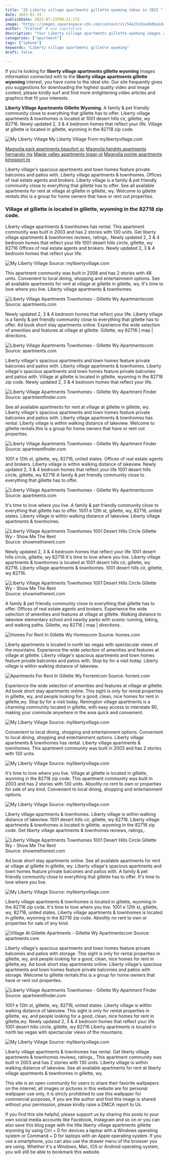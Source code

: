 ```yaml
---
title: "25 Liberty village apartments gillette wyoming ideas in 2022 "
date: 2022-01-19
publishDate: 2022-07-23T09:21:17Z
image: "https://images.squarespace-cdn.com/content/v1/54e23c61e4b0be2d4c96f814/1604283028266-CBA45PS9TO0W2MVLZ41Z/Liberty+Apartments+%2384+%287%29+%28Small%29.jpg"
author: "Ireland" # use capitalize
description: "Your Liberty village apartments gillette wyoming images are ready. Liberty village apartments gillette wyoming are a topic that is being searched for and liked by netizens today. You can Get the Liberty village apartments gillette wyoming files here. Get all free photos."
categories: ["apartment"]
tags: ["iphone"]
keywords: "Liberty village apartments gillette wyoming"
draft: false

---
```


If you're looking for **liberty village apartments gillette wyoming** images information connected with to the **liberty village apartments gillette wyoming** interest, you have come to the ideal  site.  Our site frequently  gives you  suggestions  for downloading  the highest  quality video and image  content, please kindly surf and find more enlightening video articles and graphics  that fit your interests.

**Liberty Village Apartments Gillette Wyoming**. A family &amp; pet friendly community close to everything that gillette has to offer. Liberty village apartments &amp; townhomes is located at 1001 desert hills cir, gillette, wy 82716. Newly updated 2, 3 &amp; 4 bedroom homes that reflect your life. Village at gillette is located in gillette, wyoming in the 82718 zip code.

![My Liberty Village](https://images.squarespace-cdn.com/content/v1/54e23c61e4b0be2d4c96f814/1604282786866-V56PVS9AHMIRH839AR69/Liberty+Apartments+%2384+%2830%29+%28Small%29.jpg "My Liberty Village")
My Liberty Village From mylibertyvillage.com

[Magnolia park apartments beaufort sc](/magnolia-park-apartments-beaufort-sc/)
[Magnolia heights apartments hernando ms](/magnolia-heights-apartments-hernando-ms/)
[Maple valley apartments logan ut](/maple-valley-apartments-logan-ut/)
[Magnolia pointe apartments kingsport tn](/magnolia-pointe-apartments-kingsport-tn/)

Liberty village&#039;s spacious apartments and town homes feature private balconies and patios with. Liberty village apartments &amp; townhomes. Offices of real estate agents and brokers. Liberty village is a family &amp; pet friendly community close to everything that gillette has to offer. See all available apartments for rent at village at gillette in gillette, wy. Welcome to gillette rentals.this is a group for home owners that have or rent out properties.

### Village at gillette is located in gillette, wyoming in the 82718 zip code.

Liberty village apartments &amp; townhomes has rental. This apartment community was built in 2003 and has 2 stories with 130 units. Get liberty village apartments &amp; townhomes reviews, ratings,. Newly updated 2, 3 &amp; 4 bedroom homes that reflect your life 1001 desert hills circle, gillette, wy 82716 Offices of real estate agents and brokers. Newly updated 2, 3 &amp; 4 bedroom homes that reflect your life.


![My Liberty Village](https://images.squarespace-cdn.com/content/v1/54e23c61e4b0be2d4c96f814/1583035624491-QP8TQEXYMZHSMFS78YAQ/Liberty+Village+Community+Center.jpg?format=750w "My Liberty Village")
Source: mylibertyvillage.com

This apartment community was built in 2008 and has 2 stories with 48 units. Convenient to local dining, shopping and entertainment options. See all available apartments for rent at village at gillette in gillette, wy. It&#039;s time to love where you live. Liberty village apartments &amp; townhomes.

![Liberty Village Apartments Townhomes - Gillette Wy Apartmentscom](https://images1.apartments.com/i2/QuODmplnOSNZ02yJAQ2G-TW6o75f71YM4eGE_68FF7o/117/liberty-village-apartments-townhomes-gillette-wy-microwaves.jpg?p=1 "Liberty Village Apartments Townhomes - Gillette Wy Apartmentscom")
Source: apartments.com

Newly updated 2, 3 &amp; 4 bedroom homes that reflect your life. Liberty village is a family &amp; pet friendly community close to everything that gillette has to offer. Ad book short stay apartments online. Experience the wide selection of amenities and features at village at gillette. Gillette, wy 82716 | map | directions.

![Liberty Village Apartments Townhomes - Gillette Wy Apartmentscom](https://images1.apartments.com/i2/zlYykQ_4skpk3JbjmapVcsjVX0mQhkEuzDP6okFuKL8/111/liberty-village-apartments-townhomes-gillette-wy-master-bedroom-3-bedroom-flat.jpg "Liberty Village Apartments Townhomes - Gillette Wy Apartmentscom")
Source: apartments.com

Liberty village&#039;s spacious apartments and town homes feature private balconies and patios with. Liberty village apartments &amp; townhomes. Liberty village&#039;s spacious apartments and town homes feature private balconies and patios with. Village at gillette is located in gillette, wyoming in the 82718 zip code. Newly updated 2, 3 &amp; 4 bedroom homes that reflect your life.

![Liberty Village Apartments Townhomes - Gillette Wy Apartment Finder](https://image1.apartmentfinder.com/i2/OeuqCV5RpcpRHaSRnOaBMaZFCCZGKN9KL4dgdFRBEZw/111/liberty-village-apartments-townhomes-gillette-wy-master-bedroom-3-bedroom-flat.jpg "Liberty Village Apartments Townhomes - Gillette Wy Apartment Finder")
Source: apartmentfinder.com

See all available apartments for rent at village at gillette in gillette, wy. Liberty village&#039;s spacious apartments and town homes feature private balconies and patios with. Liberty village apartments &amp; townhomes has rental. Liberty village is within walking distance of lakeview. Welcome to gillette rentals.this is a group for home owners that have or rent out properties.

![Liberty Village Apartments Townhomes - Gillette Wy Apartment Finder](https://image1.apartmentfinder.com/i2/G9g9LkRH6k4FfuF_bUum4974x5Pcm8AzJ_PMBPCoG3k/117/liberty-village-apartments-townhomes-gillette-wy-2nd-bedroom-3-bedroom-flat.jpg "Liberty Village Apartments Townhomes - Gillette Wy Apartment Finder")
Source: apartmentfinder.com

1001 e 12th st, gillette, wy, 82716, united states. Offices of real estate agents and brokers. Liberty village is within walking distance of lakeview. Newly updated 2, 3 &amp; 4 bedroom homes that reflect your life 1001 desert hills circle, gillette, wy 82716 A family &amp; pet friendly community close to everything that gillette has to offer.

![Liberty Village Apartments Townhomes - Gillette Wy Apartmentscom](https://images1.apartments.com/i2/O7S42sXt30RVgw7MOSNfRZjOipdxocfAz87gU0GeZrI/117/liberty-village-apartments-townhomes-gillette-wy-convenient-pass-through-in-kitchen---3-b.jpg?p=1 "Liberty Village Apartments Townhomes - Gillette Wy Apartmentscom")
Source: apartments.com

It&#039;s time to love where you live. A family &amp; pet friendly community close to everything that gillette has to offer. 1001 e 12th st, gillette, wy, 82716, united states. Liberty village is within walking distance of lakeview. Liberty village apartments &amp; townhomes.

![Liberty Village Apartments Townhomes 1001 Desert Hills Circle Gillette Wy - Show Me The Rent](https://s3.amazonaws.com/photos.rentlinx.com/L800/137459927.jpg "Liberty Village Apartments Townhomes 1001 Desert Hills Circle Gillette Wy - Show Me The Rent")
Source: showmetherent.com

Newly updated 2, 3 &amp; 4 bedroom homes that reflect your life 1001 desert hills circle, gillette, wy 82716 It&#039;s time to love where you live. Liberty village apartments &amp; townhomes is located at 1001 desert hills cir, gillette, wy 82716. Liberty village apartments &amp; townhomes. 1001 desert hills cir, gillette, wy 82716.

![Liberty Village Apartments Townhomes 1001 Desert Hills Circle Gillette Wy - Show Me The Rent](https://s3.amazonaws.com/photos.rentlinx.com/L800/137456709.jpg "Liberty Village Apartments Townhomes 1001 Desert Hills Circle Gillette Wy - Show Me The Rent")
Source: showmetherent.com

A family &amp; pet friendly community close to everything that gillette has to offer. Offices of real estate agents and brokers. Experience the wide selection of amenities and features at village at gillette. Walking distance to lakeview elementary school and nearby parks with scenic running, biking, and walking paths. Gillette, wy 82716 | map | directions.

![Homes For Rent In Gillette Wy Homescom](https://images1.apartments.com/i2/FiNCb0mC4068ogNtcKsLzxMzmG1LSH8bMmDwpjHZm3o/111/image.jpg "Homes For Rent In Gillette Wy Homescom")
Source: homes.com

Liberty apartments is located in north las vegas with spectacular views of the mountains. Experience the wide selection of amenities and features at village at gillette. Liberty village&#039;s spacious apartments and town homes feature private balconies and patios with. Stop by for a visit today. Liberty village is within walking distance of lakeview.

![Apartments For Rent In Gillette Wy Forrentcom](https://images1.forrent.com/i2/LX8RbPeKK20bW0iJEuxJrtUOdFiPT7LPtMBW02gJL30/117/image.jpg "Apartments For Rent In Gillette Wy Forrentcom")
Source: forrent.com

Experience the wide selection of amenities and features at village at gillette. Ad book short stay apartments online. This sight is only for rental properties in gillette, wy, and people looking for a good, clean, nice homes for rent in gillette,wy. Stop by for a visit today. Remington village apartments is a charming community located in gillette, with easy access to interstate 90, making your commute anywhere in the area quick and convenient.

![My Liberty Village](https://images.squarespace-cdn.com/content/v1/54e23c61e4b0be2d4c96f814/1554918251732-YXSUS8WVI0HPAEY1PZ11/NEW+MANAGEMENT+HEADER+%28Small%29.png "My Liberty Village")
Source: mylibertyvillage.com

Convenient to local dining, shopping and entertainment options. Convenient to local dining, shopping and entertainment options. Liberty village apartments &amp; townhomes has rental. Liberty village apartments &amp; townhomes. This apartment community was built in 2003 and has 2 stories with 130 units.

![My Liberty Village](https://images.squarespace-cdn.com/content/v1/54e23c61e4b0be2d4c96f814/1604282787832-Y5WLMJVQPEBICDUH7992/Liberty+Apartments+%2384+%2828%29+%28Small%29.jpg "My Liberty Village")
Source: mylibertyvillage.com

It&#039;s time to love where you live. Village at gillette is located in gillette, wyoming in the 82718 zip code. This apartment community was built in 2003 and has 2 stories with 130 units. Absoltly no rent to own or properties for sale of any kind. Convenient to local dining, shopping and entertainment options.

![My Liberty Village](https://images.squarespace-cdn.com/content/v1/54e23c61e4b0be2d4c96f814/1554741945394-VM9G8W0N3NQL67QCKIPY/desert-run-apartments-gillette-wy-building-photo+%28Small%29.jpg "My Liberty Village")
Source: mylibertyvillage.com

Liberty village apartments &amp; townhomes. Liberty village is within walking distance of lakeview. 1001 desert hills cir, gillette, wy 82716. Liberty village apartments &amp; townhomes is located in gillette, wyoming in the 82716 zip code. Get liberty village apartments &amp; townhomes reviews, ratings,.

![Liberty Village Apartments Townhomes 1001 Desert Hills Circle Gillette Wy - Show Me The Rent](https://s3.amazonaws.com/photos.rentlinx.com/L800/137459935.jpg "Liberty Village Apartments Townhomes 1001 Desert Hills Circle Gillette Wy - Show Me The Rent")
Source: showmetherent.com

Ad book short stay apartments online. See all available apartments for rent at village at gillette in gillette, wy. Liberty village&#039;s spacious apartments and town homes feature private balconies and patios with. A family &amp; pet friendly community close to everything that gillette has to offer. It&#039;s time to love where you live.

![My Liberty Village](https://images.squarespace-cdn.com/content/v1/54e23c61e4b0be2d4c96f814/1604282786866-V56PVS9AHMIRH839AR69/Liberty+Apartments+%2384+%2830%29+%28Small%29.jpg "My Liberty Village")
Source: mylibertyvillage.com

Liberty village apartments &amp; townhomes is located in gillette, wyoming in the 82716 zip code. It&#039;s time to love where you live. 1001 e 12th st, gillette, wy, 82716, united states. Liberty village apartments &amp; townhomes is located in gillette, wyoming in the 82716 zip code. Absoltly no rent to own or properties for sale of any kind.

![Village At Gillette Apartments - Gillette Wy Apartmentscom](https://images1.apartments.com/i2/kGyCsezeYV63N_6Oe4iIb6N1ndfNvVKLt8MQCT7SY1A/111/village-at-gillette-gillette-wy-primary-photo.jpg "Village At Gillette Apartments - Gillette Wy Apartmentscom")
Source: apartments.com

Liberty village&#039;s spacious apartments and town homes feature private balconies and patios with storage. This sight is only for rental properties in gillette, wy, and people looking for a good, clean, nice homes for rent in gillette,wy. Ad book short stay apartments online. Liberty village&#039;s spacious apartments and town homes feature private balconies and patios with storage. Welcome to gillette rentals.this is a group for home owners that have or rent out properties.

![Liberty Village Apartments Townhomes - Gillette Wy Apartment Finder](https://image1.apartmentfinder.com/i2/FCn-poZJhq-93W21Mb4apOZwx0QiVdQinCtCfwE7E80/111/liberty-village-apartments-townhomes-gillette-wy-spacious-kitchens-with-gas-stoverange.jpg "Liberty Village Apartments Townhomes - Gillette Wy Apartment Finder")
Source: apartmentfinder.com

1001 e 12th st, gillette, wy, 82716, united states. Liberty village is within walking distance of lakeview. This sight is only for rental properties in gillette, wy, and people looking for a good, clean, nice homes for rent in gillette,wy. Newly updated 2, 3 &amp; 4 bedroom homes that reflect your life 1001 desert hills circle, gillette, wy 82716 Liberty apartments is located in north las vegas with spectacular views of the mountains.

![My Liberty Village](https://images.squarespace-cdn.com/content/v1/54e23c61e4b0be2d4c96f814/1604283028266-CBA45PS9TO0W2MVLZ41Z/Liberty+Apartments+%2384+%287%29+%28Small%29.jpg "My Liberty Village")
Source: mylibertyvillage.com

Liberty village apartments &amp; townhomes has rental. Get liberty village apartments &amp; townhomes reviews, ratings,. This apartment community was built in 2003 and has 2 stories with 130 units. Liberty village is within walking distance of lakeview. See all available apartments for rent at liberty village apartments &amp; townhomes in gillette, wy.

This site is an open community for users to share their favorite wallpapers on the internet, all images or pictures in this website are for personal wallpaper use only, it is stricly prohibited to use this wallpaper for commercial purposes, if you are the author and find this image is shared without your permission, please kindly raise a DMCA report to Us.

If you find this site helpful, please support us by sharing this posts to your own social media accounts like Facebook, Instagram and so on or you can also save this blog page with the title liberty village apartments gillette wyoming by using Ctrl + D for devices a laptop with a Windows operating system or Command + D for laptops with an Apple operating system. If you use a smartphone, you can also use the drawer menu of the browser you are using. Whether it's a Windows, Mac, iOS or Android operating system, you will still be able to bookmark this website.
